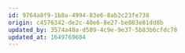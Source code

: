 ```yaml
---
id: 9764a8f9-1b8a-4994-83e6-8ab2c23fe738
origin: c4576342-de2c-40e6-8e27-be083e81dd8b
updated_by: 3574a48a-d509-4c9e-9e37-5b83b6cfdc78
updated_at: 1649769604
---
```

